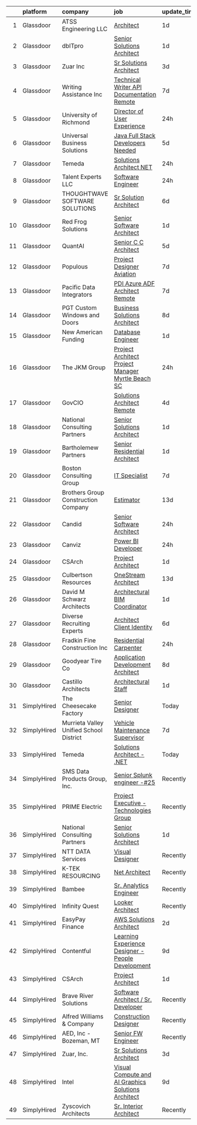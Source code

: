 

|    | platform    | company                                 | job                                                                                                                                                                                                                                                                                                                                                                                                                                                                                                                                                                                                                                                                                                                                                                                                                                                                                                                                                                                                                                                                                                                                                                                                                                                                                                                                                             | update_time   | location            |
|---:|:------------|:----------------------------------------|:----------------------------------------------------------------------------------------------------------------------------------------------------------------------------------------------------------------------------------------------------------------------------------------------------------------------------------------------------------------------------------------------------------------------------------------------------------------------------------------------------------------------------------------------------------------------------------------------------------------------------------------------------------------------------------------------------------------------------------------------------------------------------------------------------------------------------------------------------------------------------------------------------------------------------------------------------------------------------------------------------------------------------------------------------------------------------------------------------------------------------------------------------------------------------------------------------------------------------------------------------------------------------------------------------------------------------------------------------------------|:--------------|:--------------------|
|  1 | Glassdoor   | ATSS Engineering  LLC                   | [Architect](https://www.glassdoor.com/partner/jobListing.htm?pos=118&ao=1110586&s=58&guid=00000181d772d54c95bd1c2e22c2fe3d&src=GD_JOB_AD&t=SR&vt=w&ea=1&cs=1_942c1fb2&cb=1657177036664&jobListingId=1007984736159&cpc=18B9B60E52E5A655&jrtk=3-0-1g7bn5lgsh7jj801-1g7bn5lhagfp0800-c5a7ce7d3dd1570d--6NYlbfkN0CzTGK54TMLaR9fIcoqAIwtCc2KaAf0JHfl-B5wtAvHtrd9B6yRC3fzZRrvlcLyEap51I6rP62D4910U15aJ-R3p15kx-q2uArv-mwIkNLrSfmNdImWhh83GmXVR7VcSG0y-S4joKXRibnsQPHVSTFJRA9TgYE2nN6GtbdpV9fuBsccCi59G96UsdGUfy4ikfo0HOJ_AT1NOFCqZ2jzOomQ6B1kNPLgRpg3BiWlgZafODgkdQ-neIpN0KzXMzY05f0BqK9avEbHX8aFEO-DA-WF6TfAzUERWB_11JWvXJk5tTlavuI2Vvk1IBXWL1O4CaKPGOvQsZBg5COuJwfQy87s7d-PvK8QKNlND_U9we626nbmIGyrZORq9GD4i9QbST4yETLo6y401KO4fDTZ71GNWQ3DhvrH53n5TcjPf1IbA-hq6Et53858dunv-w6I1btyz2yL3yO2NDrA69zIgm11quizi6YlkFqDhiKyD1MABXLMpMgEbF9UIfht4Pb0YgStQ4sXP53RGoZMXoGenuKd)                                                                                                                                                                                                                                                                                                                                                                                                                                                                                            | 1d            | Birmingham, AL      |
|  2 | Glassdoor   | dbITpro                                 | [Senior Solutions Architect](https://www.glassdoor.com/partner/jobListing.htm?pos=116&ao=1110586&s=58&guid=00000181d772d54c95bd1c2e22c2fe3d&src=GD_JOB_AD&t=SR&vt=w&ea=1&cs=1_e585228a&cb=1657177036663&jobListingId=1007985071545&cpc=E521981D00147CE2&jrtk=3-0-1g7bn5lgsh7jj801-1g7bn5lhagfp0800-600621c03c6bef81--6NYlbfkN0BzyIYrTMR_AjNKh_kvAG8N613gtHPANQ3sdLTkrtBd-xkCCUeUNGN61mnNShHWsimHpvX4opqe1cle5RXX913cvVBjQvDkYtMXFJ93G34yd8nv3c-G04NguBi9DG_Vs72rFD4bGekvxTd_f02csFGFGPir0rzH_aJm6NJp6oSrn4x0CYNSrRz5Wp3sxTU0Fe1iIByabj1LGR76gitgVpzsHESTVCd1XdT2NhEMOQYhbDSZdRsA071XEH2awwmXzhbn0fpFva4C6KUcBcQQ33VKZqSzSE_6O2Ge1aIzS0YyIrr01wO1VuoNOPfS0Hn-GlN73XQni00nJFaB07jO_f4EsNPxx9qVmRjh60oHxHq0f-cUhMLBVP6BHxrpuqDA27y_XjZBW35zZsM3vsv9I2_wQjaeS12DZINVf-9SV_nLFkR4tri2G4opLjj8j1QFag3rEdVFraHwfHTWWLGerkqWnG-iMBS3I-t2b4LFQtjG8Gfxn3aS_KnuGarJpPGrualG0s-NLNLnFw%3D%3D)                                                                                                                                                                                                                                                                                                                                                                                                                                                                               | 1d            | Remote              |
|  3 | Glassdoor   | Zuar  Inc                               | [Sr Solutions Architect](https://www.glassdoor.com/partner/jobListing.htm?pos=112&ao=1110586&s=58&guid=00000181d772d54c95bd1c2e22c2fe3d&src=GD_JOB_AD&t=SR&vt=w&ea=1&cs=1_dec5fe9b&cb=1657177036663&jobListingId=1007979717767&cpc=663B5FE45D73772E&jrtk=3-0-1g7bn5lgsh7jj801-1g7bn5lhagfp0800-26027f98ae2fe2ec--6NYlbfkN0AZiaPZyccuKjlre0e0RaBFeO48J0QExrO5hcuLctOVaIu_7Bvz8W8Uj9uVDP_Ge9XRUcrpyv0FVogkQ_lK-4ONOwfmkzud88MWUV6exsPHUQOSqNgQMYty6nq--qGXlcDZOwzTZ_BTPY6j6bzEM8_fl7fQW5ADFvmu69yw_sr8j0Q7WBm250hItitmd9b5wQH5xsqI-uIAuB7aDB8Hd4TmkjDGn3bm37I8xL_7BBSTI3VLxhnYvUhobdqEreyswR_TkGVb20uJGU4razX87salfdRUYMN9p1a7f2NvNUncmaeqfUHMLT2T_0A8KXzGfmQJ6lTLzKMc83Bp_djn3-VGYRh7vO4MSrnL1ADkUl5niZQvi3-ZV2rqABwCMLf9RdP4_Uw_On1XZzvNnY4Wzg8xHS2wd71XHDihB3u-r6ckBODDLd_ahJYzixnfU_Q6AfYY4NwCgk-zM0SOs5ul7LhYMzhW7sp5NAOvk-cZvjgon7Q4OSCwHui5-U4-m0eIECkYu4wjOvS-DA%3D%3D)                                                                                                                                                                                                                                                                                                                                                                                                                                                                                   | 3d            | Remote              |
|  4 | Glassdoor   | Writing Assistance  Inc                 | [Technical Writer   API Documentation   Remote](https://www.glassdoor.com/partner/jobListing.htm?pos=128&ao=1110586&s=58&guid=00000181d772d54c95bd1c2e22c2fe3d&src=GD_JOB_AD&t=SR&vt=w&ea=1&cs=1_2f5d0903&cb=1657177036665&jobListingId=1007972107484&cpc=632C08DE5A4EA969&jrtk=3-0-1g7bn5lgsh7jj801-1g7bn5lhagfp0800-8c97d43449a96c1a--6NYlbfkN0CbyqwCxf7BnLAPLY6j6nCmjwAv0qpbHdzsE_kjzGwLatUrg5kenURRh9CLOawPIOyGzBRND0PUALeFWx_BHiBDgA5vWY8tU1iccnSMpqj3nAIZ7Y0GqskV8PEyb4TbZ1-NV9dzv1VnQJXS76ACadLtr0ZZwfnAWj13ax1XoJ6jA7nIIF0XGmWHlAPLbysB5IdZfOjN_0Iemzv6-5YK_7Erf0jegVWtHsZO0ggMQEyi2XSHW4pvw5Oiuw5nHDnRmqCLhZtUqOfVuh6wo4zhWN1cGMAoenT_hiNgVUo8HzrWIn2EqgNpvLLTa2OiiXIMu7-9XVjAIuPzwtAi277FMI1bxRVknVTLpPfB9gHj5YbrSR6fCdYFF1eEZzdU88WtR9XC9Ba-2APPpjDLcMWuAjJVN-EBbaW0CTAhUKnq3gsZAP-ycgApe7uPQcCxczdEOs9jIy49QW2SEqL-rWZD3KFw16K7mEkLnc8eDIfeyHIppcFWHt2pIYj6_D59J7fClSmADT9JAjKv9JBdM0kzvxWC)                                                                                                                                                                                                                                                                                                                                                                                                                                                        | 7d            | Remote              |
|  5 | Glassdoor   | University of Richmond                  | [Director of User Experience](https://www.glassdoor.com/partner/jobListing.htm?pos=122&ao=1110586&s=58&guid=00000181d772d54c95bd1c2e22c2fe3d&src=GD_JOB_AD&t=SR&vt=w&cs=1_45032dd1&cb=1657177036664&jobListingId=1007987474063&cpc=AD396490361E83B7&jrtk=3-0-1g7bn5lgsh7jj801-1g7bn5lhagfp0800-5c232ab1c9fefc8f--6NYlbfkN0B4rZm5z_hx-StMuau8L_CkQ17CUpFrlepinLuWzihKpur27WxpIEMFR1c5s2F1RXwytN8i3cemtPjiM8_YsPRk5Mu-6WpQsgOptZZsuGGsDvC9vAKXGTtAr6BQRBqLzJj4iRdrsxEC0dpxddldeLVR_UwSWtBiZ4S_Yc5-E9aMIfwsUtR9V6SbO0bdJOs6hpIuQ1VT6HLjU1IjCaAdJy7oMrqif7fjbZJ5l6BSKXkBtqV5vi1aicP2Avx7iWu_diCFPDiBy07Bwm15AV_OtOomRXMY16AELJP0Pt6-GUUw_06leXt6feH_ndhJG8EBfEhIyD8m0WLlwFhUw1OM7hMpAnh8J7T5vr8IdsgUF0jWValTdHOAFa66-X8rE-9VSifCBjJubcLjbTFMv-3S1qUxp6ySYbBcDYIcdAaoLJpaSo999RjEAF51GAviPHD4nP_HUR6GZ79QQAgmO_GsAIIwaJi13JYZh4xZnhTHUo6cvA_QGzq1gQUVE4gibnsXd5hZ3P8MymcBHeEmniTFmOHk_iVwW86P8S-Cu_qtMPp6XEhgPIg9IfB-VFkWsjxbGeA%3D)                                                                                                                                                                                                                                                                                                                                                                                                                                 | 24h           | Richmond, VA        |
|  6 | Glassdoor   | Universal Business Solutions            | [Java Full Stack Developers Needed     ](https://www.glassdoor.com/partner/jobListing.htm?pos=115&ao=1110586&s=58&guid=00000181d772d54c95bd1c2e22c2fe3d&src=GD_JOB_AD&t=SR&vt=w&ea=1&cs=1_9cffd6e5&cb=1657177036663&jobListingId=1007977614812&cpc=D01F56F24F237C35&jrtk=3-0-1g7bn5lgsh7jj801-1g7bn5lhagfp0800-5ee1f77d051e59e0--6NYlbfkN0Du73xfSZ8llA0H3juDoaANIkfCJad9A8777UdOi_8wmN5CqvHzGRXq0rTxZ5TPX6la0uZ5YC2YQMUspOrzg4QQntUnhy3azFBKb8LXKYRz-yRVD6OX97hpsVCuf-Q66BK_NS1PLvDaJdeOQBwjZC_lrvjkw0RPBy0PQskb2h4yq_YSl1AjCfF3Y8e_0wSA-OgJy63rPTXPMjGJo092424-ZyxOwbgtQ2pBHhLmid12WpbJLUrgDXR63KV0j3Rn6pNRG0QH-RJgfsVX79GmrqhB2xzSHeTWEHwotUJ3y8e2z7xv9XJ8c_NR8I7DZNG4Q-qEA23L39hXGZe22I57XQ0WvmVgp4dq_L81xZoq0McazNt8FNm4zDg2nGWOTE19V-n-vFMNb-Z2CzhU6YhuMbPYV2y-kiLOA2sO7aShV2qW2Z65NqPRgFd71JYKV2pmb_yjYcqeYhcbRrHMXZoaYiUJ5LPRhcbCd7GcLIfc9fX7mtRDqeAvDW6g2kXYf8URWHEvYZKGMJvMH3bWA0Bx7UJI)                                                                                                                                                                                                                                                                                                                                                                                                                                                               | 5d            | Atlanta, GA         |
|  7 | Glassdoor   | Temeda                                  | [Solutions Architect    NET](https://www.glassdoor.com/partner/jobListing.htm?pos=110&ao=1110586&s=58&guid=00000181d772d54c95bd1c2e22c2fe3d&src=GD_JOB_AD&t=SR&vt=w&ea=1&cs=1_4c651a49&cb=1657177036662&jobListingId=1007987820448&cpc=7E331B339EFC28D0&jrtk=3-0-1g7bn5lgsh7jj801-1g7bn5lhagfp0800-771fb40b5152c388--6NYlbfkN0Cdyrb_-SYpjIsC7ShR4LTJruqxAexHI1Km_0W0EzpI0TW7AkFEGeTkcoZKWyN5dddhK1KxqVbfNdxlg8SxmcY2z-RPfajfUkz14DOfPB5WKsTSE-iFX8V7mUTVOt9jrREmr2If8kAJlNICLxcY7fymTrvVMhnIQ7ideTI8ipqA9ALxmFln2u5ZuXfCx7V5GHH8gmFY_iOl1aMpIAFR4IrbJTglnGlOu5O95DmmgnVXspx4iqdK5CdOaAr_SrdLeDsK1wD6u1X_oYjYTQW4SjBAjt_9FjgiGA8YHqeKI9bXIdVhrx1cKadoYmZv3s8xEPA_RqO8h7gbyf11lK9xE0utbqqgpVdlcMAOnC7VgyQGIvtPjabFmsZkO6-scDiZ5AOpETLOW3Zku0JR032ruZb7bkQWuievfcU29hDexULqIYqQuA1LNrd0h3bVRcSdPeOZzuswyNQv0xXVbRVSvRERm42eo8F9an9jNCUNGgp0-OjYMLP7oxXX0s5vy1vAhQKf2I_7-1igRw%3D%3D)                                                                                                                                                                                                                                                                                                                                                                                                                                                                               | 24h           | Remote              |
|  8 | Glassdoor   | Talent Experts LLC                      | [Software Engineer](https://www.glassdoor.com/partner/jobListing.htm?pos=123&ao=1110586&s=58&guid=00000181d772d54c95bd1c2e22c2fe3d&src=GD_JOB_AD&t=SR&vt=w&ea=1&cs=1_8112a3c2&cb=1657177036664&jobListingId=1007987411981&cpc=9C938E8DE9AD6C02&jrtk=3-0-1g7bn5lgsh7jj801-1g7bn5lhagfp0800-a84d51512c4a3547--6NYlbfkN0APToHrk7ILONyRglvlT3LJMO76dZGJsKlG8WQjsY8Cq9VMAyu-33cNd5hhIpoKPLlf2XpxcoZB8DB4TlU_Y0rrT6kZRKOs81mez9uNrS_jGibypw3FWIx3luXZXfehdR2mcNA0FXp4HhWiEj_tCXRflDQs4v8DzVVZdaBvenD6j2SexnTYBsFpk7qstJ6hGfrDOvGFmE-SjJtesnEDubsffkBlNZUpDq9Ztw1jR-UhhcuY3DflTjLM8q0myiwv5rU_KPo1-I8fx-JusO9sPUAVTbcXGW_cFUrHFW2ErUd0S6j_lJG13vJpxXScsHxa4KTdsBAa-RDZg93-QsV72l4C8kWbT43wc2-0owCTQfLWGRa8aMa1OuG5-tI2Vvzg5WodArQhDh7JUITT0KvwpQ0RL_1e_o6wPWomk-fNvVoOP5xKf_eBo81XVaxSXW0kJrbMmoPU5EXk4LzjYYD4V0oLgcJiL5DnC3dfAO_EgGspKuNdIjqAPcFFua3l3R6d4H7iBvVfwGcZEw%3D%3D)                                                                                                                                                                                                                                                                                                                                                                                                                                                                                        | 24h           | San Diego, CA       |
|  9 | Glassdoor   | THOUGHTWAVE SOFTWARE SOLUTIONS          | [Sr  Solution Architect](https://www.glassdoor.com/partner/jobListing.htm?pos=111&ao=1110586&s=58&guid=00000181d772d54c95bd1c2e22c2fe3d&src=GD_JOB_AD&t=SR&vt=w&ea=1&cs=1_7e5b7a65&cb=1657177036663&jobListingId=1007973919205&cpc=DC9BC4DEE5BC1459&jrtk=3-0-1g7bn5lgsh7jj801-1g7bn5lhagfp0800-75f80485c07a5098--6NYlbfkN0CHZn5pwgssp7aOcE2ck5zyIySAeNca-flkQMqnTsLjReOhWdZFWhTlRyzZSVjCwOQhbtRYYhnEMVckeUfMZEkmUDyLNrk_weMfOfStLmfofO08WwXMw1m2nkhz6G2v3HdpRnipBudaxQuPEq_fFbsPGfKYK4FPKaWJOagjrAxaMEaJVcE8Nvdo9_iYGncDWkTKl0VlDmZovXbhiGPU_CdtlQtN55Ajpn9VlxyUjmep5XNpje2GjQsUXXhyu9HYFhGlubrdY4AHDucLdsIy7b9HsQypu_UaQolAZflJlshh6fXyQwnWQp7Szww_NuNrKIfC3cP7HKDFoZIaK3_KaRr9znevJ5mWL0F0X_sZBBdiWscON9qMpnzgmSgzlkOYFNpwHUKgWNzoI5e403KfDc_9aryAdAu7So_osEZ_fdigkoX3eWj25dM8kCjuMvGV83LmxfUAt0w1jMiAI9nIV99dv013PtvYvBkpu-qt-0k3jsQ-0GHjEVrGJDLYpcm57OLM9TcnS4TG9g%3D%3D)                                                                                                                                                                                                                                                                                                                                                                                                                                                                                   | 6d            | North Chicago, IL   |
| 10 | Glassdoor   | Red Frog Solutions                      | [Senior Software Architect](https://www.glassdoor.com/partner/jobListing.htm?pos=124&ao=1110586&s=58&guid=00000181d772d54c95bd1c2e22c2fe3d&src=GD_JOB_AD&t=SR&vt=w&ea=1&cs=1_389c4f33&cb=1657177036664&jobListingId=1007984844262&cpc=C63BD00756FD6F58&jrtk=3-0-1g7bn5lgsh7jj801-1g7bn5lhagfp0800-53a406522b03e55c--6NYlbfkN0AY7tPT0iiNjWhWFtgZaGuhRQsfxNFHum5Z81RjFHXq5iPGDx1RwkSD8gKGOfzvf-c-rAujdd8KC_a6KIfzXBcIAXEC-KJzK5r8cVIsA7QuYVlhXHNgmGO435YTEgneiukrqb5ygcmZJdOT29-B9h1vey68dJk6fEGIoJ6Zu-gQqeL7ZG0RppegUv88GUQis1haUo2HOclQN12wO9RFCTTuhOu3rc0Q_aqnZl47NoyGPgYx_jw2ZYNWGs3V62yGG5NGn2GGRFRHNzpzk9X_rZkh1Zd2Z_olVtAjFSaXJKcFL01t5FuTvfQk8k3i0RYgDQgvVtmsAs5lVYew7P7I1l8zaZRoohLH65F500bUQBVceDoWLCWa_WpiMzCXEpERwZLH-99sR8FgzAt17IHf9oADKKaY9QanfxaiDrdt8Cu1KcCAXuoB2wRDHMIbd7Vq72L1W427KSyzIQRSrdOzD52b9XolKqby0ZR5P4G1DVk6KOEAGEpd0QkFd9tFuAHmK5iOcB0X7fay0Q%3D%3D)                                                                                                                                                                                                                                                                                                                                                                                                                                                                                | 1d            | Remote              |
| 11 | Glassdoor   | QuantAI                                 | [Senior C C   Architect](https://www.glassdoor.com/partner/jobListing.htm?pos=107&ao=1110586&s=58&guid=00000181d772d54c95bd1c2e22c2fe3d&src=GD_JOB_AD&t=SR&vt=w&ea=1&cs=1_d60b185e&cb=1657177036662&jobListingId=1007977658667&cpc=BD04BF404FBE42C1&jrtk=3-0-1g7bn5lgsh7jj801-1g7bn5lhagfp0800-8a9c1639fdb1ad95--6NYlbfkN0BHIfC1zsKGIu0R3teaIu8liT7fbRNLaQeDQfcPJweUK9uUr5EuWDhTKga_8tl2V7kPmob6HipLMfwUqi7HXZ1t5zQCU3r2fSbUEhoc3APVLKJs02F6kKwgcC_PrLq3_TTbs_VOcrys6OLbgfQBPd7zc-mgnZrSp0Q7n4g_hkrB5x2W6CgthqX0suLHVeBF_DXBzlYjskHFQBu-gYGNwAVBCpa1MRi_b-Ik24jGdvcgOmC6GnLwwT2S1P_XD1uc7eNvuNYv8kQviP96R4Ocxh51mGrMdLqBSPQ-FsCb3Xj-2ObqJi7KNrXrldmbl64M2bSKs7-xQD0dw2NfDQ_2hkaSZ2idjEiCCFn416Z5L87cO6C5Hyx7KWk8jn7lPfd1CZ39oyiFvYmp85CtZCc20mWTDGC_6_gdSFzc0-Lt9JaxrgTJApDPajbhVEDLrTf3WLPV-VPoi5NV6FyZfHWGTNVaFwDjte38nDVEcPoFTf2eCFKpNBLjPhvpybX-e3TRqjLB8Jn180JsuQ%3D%3D)                                                                                                                                                                                                                                                                                                                                                                                                                                                                                   | 5d            | Remote              |
| 12 | Glassdoor   | Populous                                | [Project Designer   Aviation](https://www.glassdoor.com/partner/jobListing.htm?pos=130&ao=1110586&s=58&guid=00000181d772d54c95bd1c2e22c2fe3d&src=GD_JOB_AD&t=SR&vt=w&cs=1_2a600641&cb=1657177036665&jobListingId=1007971103984&cpc=D3E44275D43A938E&jrtk=3-0-1g7bn5lgsh7jj801-1g7bn5lhagfp0800-6801e20b29281ce0--6NYlbfkN0AwcB_-3iqEJBVLacI3eHPYTCIHvyRAv4wzK-mGZyuISEU2FpgGuNAN9umVyGZ20OAy_c6I2QvYLHx6eg7PyISlrHPw6-uV5sdsk6dr9IEXv_p0d70NqSyGksvrMvGNZ2_Cc6j7C6mVpQyhi2Qh5a29_vxKRklLvgTPZ-Ut7811zYLbLijaxbLl8mDtATbM16FPgQiwl2P9BkobUAweiDPubyTHyXyJ-yrCylwNOdNeBquvOdw_uaau6GE1AEymy5Jf-vZCoQ0al8FbEBORmQ5WTPFpZsbAr8YQz0sONmCCUf6Re1wVzLUq2PbywJiQjvuFvZDEDn_PF60jIBz4U5ZgqssWizLHOUoItQRUcrBh-w_Oj3YrYtDY77ke3PW6BxVvUTWW4b-nZ_hX95Ja5RltPbbsMJA9ZNIZPzqSSs_dkR5A9iaG37_44x_hmQO1HB65FVLDPS2GGZhCd1N43vC_snbzOIAbYZz37ZD8IB3dWaH5_6jcYkdW09MaB75ReGBs83jjbeIwZ98EUaMIrYTvokv5KDhfeyQYXplFGUELVYvRefgofcFC)                                                                                                                                                                                                                                                                                                                                                                                                                                               | 7d            | New York, NY        |
| 13 | Glassdoor   | Pacific Data Integrators                | [PDI   Azure ADF Architect  Remote ](https://www.glassdoor.com/partner/jobListing.htm?pos=113&ao=1110586&s=58&guid=00000181d772d54c95bd1c2e22c2fe3d&src=GD_JOB_AD&t=SR&vt=w&ea=1&cs=1_961a36cb&cb=1657177036663&jobListingId=1007971097530&cpc=C49818E30565E1C5&jrtk=3-0-1g7bn5lgsh7jj801-1g7bn5lhagfp0800-d70a2a0a7ec42cc8--6NYlbfkN0B0K_HVBxWEOvr89N35VuOz30tNIrQmZs9qHr9Ed6Qe9YVaRT9PJICl4ArJDpT__4wRdaDhkitRSBbpb8bcXK_6WqkinXGdIWKrV24oVN0FgkqHPHMLoYazSyDxUGyLAAFEM1tyX5rgjh0qoha8C-Xafo_Ao9ZVVCuyVS30J_W4IRw07gSTb6gcE7XsTbLU2T3SpibIHCljvJS6ScTEmTO-f3hGf-Fu2nbqqTxogfLdkXVI4iRq4lPl8RrtJOlZSamV8Dy6XhH4cB5yJJPYPglNmlj9HpDOrF79q-sSC52apa7vX24ivbvpZqrzPGBKij9l1Pagd8vWlYWW1VdJNnKu7tuO5q6ARjhGhA_-0pvbKb5ZMzSE_1StbX7OBZqPDDbLDaeFSyOjaYHADT9CopRPDIUJV7pL7RbnawvnYqibn12KaNohS-lSoTLbSbocWmOqxIurjZA6t8mQXy8EcxbzOSu-FFDUXfqdIKo7h9wNkWd5_rPG6HEuVSeylB928wfWT0HBQzuARxvayE6VH6n2)                                                                                                                                                                                                                                                                                                                                                                                                                                                                   | 7d            | Remote              |
| 14 | Glassdoor   | PGT Custom Windows and Doors            | [Business Solutions Architect](https://www.glassdoor.com/partner/jobListing.htm?pos=106&ao=1110586&s=58&guid=00000181d772d54c95bd1c2e22c2fe3d&src=GD_JOB_AD&t=SR&vt=w&ea=1&cs=1_ae7386c3&cb=1657177036662&jobListingId=1007968627302&cpc=BB87703CBE7A6D8A&jrtk=3-0-1g7bn5lgsh7jj801-1g7bn5lhagfp0800-d1f1ceedec1bf2d8--6NYlbfkN0CMEbTSwSzU1IW97ywJYYnqOWrNpBLK4VX1F-90i7rZ4Mt5YBoxnkmxflezYoO10CWmxQDOnk-RdEieZ5LPnk0VVX-z2jepO7kn_VJDloTs5jf3EfmknQZ4WcgTHffqPzWHHIWuCsPL7ipTDtR3GTGPdsAKUAK8p1nfR9vu6LC80HScdaa9N8XAJsiB1KeaBZdSxQZcRCO5AEn2DUhrIMYgAUkbhfpqniy31SVTmXTXluwN6Zn-PMKDfzo044B9xdVbiWOF1xOcH8YXK5XEWBYRuJQsfL5esBwqY2m_x_s8TljZCj_5LHJN8xHsBWUpEm_2D3Ex0GDCcfTfLN8aQF8ABxRFRtVqFEiAbBvbXiznFZzwlKNdFo9LIdbdRrcWOrQsEz_Otg2cNiKFS9uPmx_l0dZLIYocQntxaLKkzBveJ83BXQK5WBwJggZ9TLUSy9fssddQ-ySdf5WwlRVk9VyrukdU_RJAMwfATPOD6brtSfdGSGlI6PoTJdL5QKwumM-wxxeN_o0_nkkwvPoOki3v)                                                                                                                                                                                                                                                                                                                                                                                                                                                                         | 8d            | Remote              |
| 15 | Glassdoor   | New American Funding                    | [Database Engineer](https://www.glassdoor.com/partner/jobListing.htm?pos=127&ao=1110586&s=58&guid=00000181d772d54c95bd1c2e22c2fe3d&src=GD_JOB_AD&t=SR&vt=w&ea=1&cs=1_e63e7ade&cb=1657177036665&jobListingId=1007985725386&cpc=AC285F3A3ECA6BB0&jrtk=3-0-1g7bn5lgsh7jj801-1g7bn5lhagfp0800-ff0963b75e2fe558--6NYlbfkN0C2BFb7Ub2YUp4strrym9V3pWtjyRKtgHKt_kMzkewmGGJEved23y_kY-GSZp2akmNjnsrVgltbducLqbVIGxSYBrNmqLKvFhhX37uOtuAw6pxO1yVW0WI0TVIduvBd4ihQ5xRisTppLsuqIPgBYOvMZEuvdFtciPqi3UMnJUN_UHiTWgO4Ce0T9K5-sjUNUzAW7mVyBIyo6kYMywffm6HnN9b_tmyAFeYTyE-vkEckzm9c-1RNrUj6gdhMc4DQdm-Tb_f574daStaIMpOPsbtwa8ip-bJnB5RH8wzUrz3yo8v-59xaGKGOS1x7oRRbq07OD84ezq_57hNkjpSWRGvnIRQE-ai9D2cdfhBxepwKE7KaOeOL8Rof21w_bIcUqfzZp-NSuAF4N4AKD1W6z4ZYULGaQA_d6996u2t7dpQ7w1qNgJmO-IpnUNc2YFYECpxUAF1V1V827Vs_TlQI1E8e4IHYUpkC2TrPLeKxsvtRpIbL5g_amZjYOnEn4CijEG0%3D)                                                                                                                                                                                                                                                                                                                                                                                                                                                                                                      | 1d            | Remote              |
| 16 | Glassdoor   | The JKM Group                           | [Project Architect   Project Manager Myrtle Beach  SC](https://www.glassdoor.com/partner/jobListing.htm?pos=105&ao=1110586&s=58&guid=00000181d772d54c95bd1c2e22c2fe3d&src=GD_JOB_AD&t=SR&vt=w&ea=1&cs=1_52b871de&cb=1657177036661&jobListingId=1007988225338&cpc=23A796B44307ADD7&jrtk=3-0-1g7bn5lgsh7jj801-1g7bn5lhagfp0800-d9ce7e1b64a79f83--6NYlbfkN0CJeC8Vve01JSjedv3mcYUlxtrx_TMIgb1Oat71j-u4h46baCPybpSWKFTYrQGFLiOCEl__RymHd-0shptbCxu_7DADj8ik_uAy4YwRGFPF-IbE2yYF9xQxyVOBGgiJcTG_SMsdMYUlsAys5bShcFX1LszxlmZJSY2bMiokaFtAWSSPQKHqn5wVHtplj1y8eGk3pgacYhy2JFQ2QlgZ1I6E3jy-60jGymZ7eCKzWm3uE922QwnuQDbZ_KqasL9lbQyjWNbPVkTZ2BBpR0cOc29EsYSZB0jcuBFoBOcQwn8YOf7RM0aiw8Q3dS8WDdadH0_AoOUb9VM_wOjNBwwLip9epbOqYPbPRCk55Fvn6fAEMk_lXLnqXorFvCJb4TASmtvF_iZfld_01ipUonbWQgWKXStPDW1aFS-OH5pvP6FPWb1fdE4I2uMLwdD1MKJ5izvbAJfyLEo5c3KuEd0UsUeIxI9aP9tatEDMdcWgGX3VP3yKjeeDizp0gJ0BJsXLlqmDXuwHjeT3uyM3W-vnyQnq)                                                                                                                                                                                                                                                                                                                                                                                                                                                 | 24h           | Myrtle Beach, SC    |
| 17 | Glassdoor   | GovCIO                                  | [Solutions Architect  Remote ](https://www.glassdoor.com/partner/jobListing.htm?pos=121&ao=1110586&s=58&guid=00000181d772d54c95bd1c2e22c2fe3d&src=GD_JOB_AD&t=SR&vt=w&cs=1_9367806a&cb=1657177036664&jobListingId=1007978596400&cpc=A0032DE20586B9BD&jrtk=3-0-1g7bn5lgsh7jj801-1g7bn5lhagfp0800-266625566436227c--6NYlbfkN0A1nvzNsvV4qyCy1GhW1Freg0uBINZ7OaZ-2zU4Ex1TXTqzZBkkuwHUK3v8PptU9X9iQTNuyIg0bpV2hdJ_HK9odugz-Uf9Xb1efQWQldHvSQIv8-D5zEg7WnmXQ7sTio0xLDxsW1fZsjSG1sVP8A36w_aAPvjDC97qHWYAfTEDvPbqu1C3ELEftxdLFR8rgj06091nJrDjUm00zjp8yAex2qUiNHAfr4q9q202vXUWAKDkAzVpQJUdPr49MED8L4oX0ATOAPu5fAE3F9-weVRUMDP4aaNc9Tw6Po2t701pC-_pvaZs7ATp1Ose7BdBCki0gfvcm76qY6Bibs63k2KXAqXDg18WC3s_BoTVngOe9nYeOkCGO4mEW93y6LRoHPfojdqOvZt5IDKjlGA0wZjsSfgmmHB1mkSnf8hzjA_QLdDp4E4WxgYcBSFy6whURJ8FR1cjSqQwlXFFDKIk8LmQJnBQ-h-XaWZgP1QYmiLyeCMUNQ8WYb4gGAPYOtwgfiFGRUh5g0YaCg%3D%3D)                                                                                                                                                                                                                                                                                                                                                                                                                                                                                  | 4d            | Fairfax, VA         |
| 18 | Glassdoor   | National Consulting Partners            | [Senior Solutions Architect](https://www.glassdoor.com/partner/jobListing.htm?pos=126&ao=1110586&s=58&guid=00000181d772d54c95bd1c2e22c2fe3d&src=GD_JOB_AD&t=SR&vt=w&ea=1&cs=1_9e32aa90&cb=1657177036665&jobListingId=1007985060359&cpc=4B86475FAF393599&jrtk=3-0-1g7bn5lgsh7jj801-1g7bn5lhagfp0800-9ece6c496c6abb92--6NYlbfkN0CnjyAV3OazDD9rOUaJl5ZytYDf4OLmsF5PZRxGZZXGKuLg6dvaCGPrtX3hqzAQJ1PVDEeViG--FDEgFHlYp-Ioo38NfgZoZm7QVzh1fXt3Wvsel5oDFJC9156VU4ssQO6giV_c54BrZTu2MTggcB-7MYtn_HlstprwNbzNaU1Je7SAkY5e7mTSMV2PgUn-0HJ2DLBy9wmVYV4aUN-uiJ9qdO_WzFarLaLil6BbKGb3TNHdIKPA2qtbPilOVcdlgm2Jj18QV5SRaNiWYIZ0YQtHSSoAQzQSdB1yVD5Ja-jm0_YAzGjpmYVavU44gVZ-esfr_Ks8hP6dlt7L_8kFgZht7RIwIeragVfvUWrcerLpymbSBEYaAgVBWuOayqzZ3yJiWVfDdsRAx26xohYIeKd5TaEFB5q8xsaNfbUVXwBoHNDG_Av1dtPAvPiyMxcjIRn-Q4742MfTvkkFcQegY6uhQgpjU2mA-UAtYEpftEUwwbZAR1H2nbnzYYwPWh4dCSB7VPp6kNkNhw%3D%3D)                                                                                                                                                                                                                                                                                                                                                                                                                                                                               | 1d            | Remote              |
| 19 | Glassdoor   | Bartholemew   Partners                  | [Senior Residential Architect](https://www.glassdoor.com/partner/jobListing.htm?pos=102&ao=1110586&s=58&guid=00000181d772d54c95bd1c2e22c2fe3d&src=GD_JOB_AD&t=SR&vt=w&ea=1&cs=1_0b28380c&cb=1657177036661&jobListingId=1007985691802&cpc=12135C3B6E94E39B&jrtk=3-0-1g7bn5lgsh7jj801-1g7bn5lhagfp0800-44dcc389cd6592d2--6NYlbfkN0A4hgeKHdLyHgzaskNEvl2xXMVaueUT71iJOYpLYISQUHyZh2WxViHTQeBD1oY_aJWsIau2s_9JY6eZa2QV7_PK8VMFowLvn0anpCWHuw_y8ZcL6cbg5_aReuTtIZvpXrtflAlvNuQUyp2z7ceKBwYWlAsATcJR8L609Tj5ehrDoYEQ3ZYaYEgI_f1p3tEPo2h1rdzyuemqoFeFifFvb_thsO82db95IErqvY6IqF_4gpwDUMUbv4EY3wYidR1JGG6r4IbPuVRNKpkIJG3TySX2oT92rKWgKFbwg3saugdTY7cdSe3yDGdfKRC_V2BXckxFg7V9_qmbGVAyC5c5RXuxhCG4sGkODBmEQRQYmyV140KYM3pGAY8Sg73TApOUmPfd7egLnVM_az2HVCHwk1w1kaNh-hiOouSDH5tOIfzeC-x6dIpX7qiQf8ZAhm9mD72hroEWdpEELZozM9U7Ok0R3rWFMS1DzLrwTjYE_PbsnuaMX5batL87XZTVgMA-ExpBY3mrqfqbpqdF9LQBsl5E)                                                                                                                                                                                                                                                                                                                                                                                                                                                                         | 1d            | Palm Beach, FL      |
| 20 | Glassdoor   | Boston Consulting Group                 | [IT Specialist](https://www.glassdoor.com/partner/jobListing.htm?pos=125&ao=1110586&s=58&guid=00000181d772d54c95bd1c2e22c2fe3d&src=GD_JOB_AD&t=SR&vt=w&cs=1_a59f2c0d&cb=1657177036664&jobListingId=1007970412377&cpc=22ABB673398E21F3&jrtk=3-0-1g7bn5lgsh7jj801-1g7bn5lhagfp0800-5039b3cd2f533cce--6NYlbfkN0DoP8nG612n6SaIo-6cBFZ4ajKscvbmOmjTSQxsFZrL9H6JfLgZfKbKgrk7_JLLLtGjovJhfxaH0RHRMWMWn4-oJDaCNOt7fUPJ1FBB9ld9iuAMeR5H7fpJmfkuBzxrax1h466KCIcVNNpHR4Er1LVmDRdEGs09bOl2uL-94qFNpAgqBV9zjDO5iUFNB_zrbLEmkXcWO9ZmPuRV1YRgVzHAAynJztGqol_of-W3XNjLhleIFSLz30a24-OT8AW9ix7QrbSjvbT6DEdqExy9Sx4M7vRH9QKZeHYWX2YUxZY9GzhL-SIYESqefbZV6wBvUERVJ06IzBzMRs-HhgfIE7MzNv0qs8VYqNcDhZ55mlnk0mmEC2ipliEY7FGJWWjO1H9w9tDWvbAUs6iL1SyUNERJsrQRlFbbQ_2Cd8RSiokasQjDmJAA9JE48kVqF-Ajv9ZB9D2nwYW9yRgr9BKG6V2p5CbJV_Wg75M-blCVym0SgoG9I8yUQ_LCaBagVkPuXcSLRMSKQ_3n1ibBiHEESTrbBSPYS8dgN6l3furTSPZ-q--WRW_aGgWyoOammkzuNbYC-jV-iBvZ_p77tcaZUqjQ63OaKOqQXqizbr8jBGAs-xpK48Kp2yxPFBh9GtGzD-D4FoXK0fWtkXCW6F9f8VviPAUfwsEU0po5wP5b1gkph9d3Y_5X4qwoiS4i3dMew6NFe76eembu8sXNqYNgfWFA1gL8g5X-FD-XD1mjUEbmKPqj5F-PJAy6wHl1t9qLmKN-vdVfx_-UK1UfErEGNSxUqtrubTzMv0jCjy-F0MMMO54reKE7KtV74VT_Xi5X_COiDAj6BgKrm2QRlEb3pWP8tczjtciwY2S-rb3oh2ifUS9prignSKhaRUjKlbZWXTygCyWirZwuLstQYC00xqLlroRsLM0noMDNwNuHGmDlF4WZgxBLWASxAoibJ0xnnmYafP8plk4Jkpd54MB-bSobwLEDcFbu3EQe5NpitEUlIA%3D%3D) | 7d            | Manhattan Beach, CA |
| 21 | Glassdoor   | Brothers Group Construction Company     | [Estimator](https://www.glassdoor.com/partner/jobListing.htm?pos=104&ao=1110586&s=58&guid=00000181d772d54c95bd1c2e22c2fe3d&src=GD_JOB_AD&t=SR&vt=w&ea=1&cs=1_abc9e0ef&cb=1657177036661&jobListingId=1007959571570&cpc=6AE7BBCD05254BE3&jrtk=3-0-1g7bn5lgsh7jj801-1g7bn5lhagfp0800-c1ed9c7234a3043b--6NYlbfkN0ACu_hgM4mYOpGjE6TXudS1eLEYdlotK5aSiNrSIRlNjtLvHh3hjvm-Uu01R1wZMGRNF1CleVc-CJW96FEJlswOeRRw5ZBpWl4RWDh7lmmn9MIGdyoGjg5Y1vunDc3FmE76ildmaT4p3_8P6AwykkWALWNLn6c_ZOr8m8avZjOlXpnHiKlD42Ejtr3WT30ALgQYBaEIBtJA8wZX4UTjMLGdCuPkbwl2MJS1GXnXwos3EL6bBfwf0KuBlPZEziAEIayU3vzEMBYSCcl8XjCPLvytXY6Ie5hTUJf1H3q0v-Fp8I45DyqJmmDe6IgOBhHAzhpDKddecAYj3sFTdZi5S1WYmyoEPCZnUMqUHLiHcGEK-4dN2RA4KSoxFyqEInqUZ-KbuOtMMOiq9hXbtSD6clS_ZQ76v3m1wVkjHMQ8_jS3fAyUPHD3H_yvfrdAj07YaGt5gan15e7EaM_yOJ20kcOR_umco2L5E7fDIThDn7v94Ok9fHLXVg5hF5W72s-1EH8%3D)                                                                                                                                                                                                                                                                                                                                                                                                                                                                                                              | 13d           | Jacksonville, FL    |
| 22 | Glassdoor   | Candid                                  | [Senior Software Architect](https://www.glassdoor.com/partner/jobListing.htm?pos=119&ao=1110586&s=58&guid=00000181d772d54c95bd1c2e22c2fe3d&src=GD_JOB_AD&t=SR&vt=w&ea=1&cs=1_d9f60b1a&cb=1657177036664&jobListingId=1007988233903&cpc=292036AD7E8A5303&jrtk=3-0-1g7bn5lgsh7jj801-1g7bn5lhagfp0800-4d42b8b95ea203f5--6NYlbfkN0CKPh-9f2AYbG3Rd5zGJxcGbNBJT9jJ6Zul-69NwYwEgUBN3V-PK3sObbY6e4jGSahdOeUo4QvhrbwPnGpHQOWkK_OEQDDfGpHtCKR_WGySfzPjBr1nXFjlZpMiXP3lNhJnBsytMNBafuDgql1wffqFRdtsl1KTQzRux58oaJjLnkbrbtZoORfppUbeLPPsWpBi1H9VwnO65o0li7zyJGPj6NlONwdMCu7uyn79_K4xxV96DBwCMKgamIaQFZ1p8KAkv535pFIy7ueXeY5e6TSEqc7w6Y17rzj9nhTwnV-0S0hTK-m6W7eR565p-GDglMK12KRWKJVsGVOTmih2xSZ3n20LWGsIWUYfZ-R-N5a1i1HR3Q9RQ7PQ-VngnOcQ4pg1jKfEecu13WzbzPfVyfRda3cszFg_6R_o7nAhHxbTiFuIeZBrHsZCSyBH-9gF_h81MQbf6WAO-pJGGxgwCpgT67ZNzkrXzCJ6tF_M9tVikcHhKUyFY8o2NNxHiL2NM78%3D)                                                                                                                                                                                                                                                                                                                                                                                                                                                                                              | 24h           | Remote              |
| 23 | Glassdoor   | Canviz                                  | [Power BI Developer](https://www.glassdoor.com/partner/jobListing.htm?pos=129&ao=1110586&s=58&guid=00000181d772d54c95bd1c2e22c2fe3d&src=GD_JOB_AD&t=SR&vt=w&ea=1&cs=1_5e6cd0e5&cb=1657177036665&jobListingId=1007987501528&cpc=5FEB1BEB8E14EF52&jrtk=3-0-1g7bn5lgsh7jj801-1g7bn5lhagfp0800-b2018d1fbc58d3e2--6NYlbfkN0CB1tmP7rfbaHtYFmPjg1Xv8BJr6DUbyz0HQmM4H563Aj3_habBzVSGzguRcVAVioacEpQMQX55MlN_7q36sAuwxvjGlUIO0IZGsYPpbbFm0Qlt-tWGHqfwsLrQYSGeDOdcZi7kTAbG72801J5UvTHvkSj4dHWvv03Yvu5f47bz325ju_RORAz72819AIdspZhtBikHLaoG9Gj4I2UUzWnS3HFwJY8Aiye2iBBs0gsRJqn1jkV-TvSeYJW3OBWlwLGiB_Lcf8KybZ9G1AkmJ33gEnXzDb2Rvmnb-7UVgvyKHfn4HDl0IJtw-carLRD0mIIr_fAsIKpiYwZ98oPNmij-AvxOnCUu2Hwxw93DL23J-r8CLRdX_AfO_N1j2jyMklCaxY5c8yGTmTRjd1ng5IiWArm_UC33nTJOxdXLIXISInEdleQlwcrXneOkWv1JwamkwITbZzQdqFua7k760rF2uFq70-XJewrksLRHgl6eCmJ3H4zJDVihgGulH1Q0WtE%3D)                                                                                                                                                                                                                                                                                                                                                                                                                                                                                                     | 24h           | Remote              |
| 24 | Glassdoor   | CSArch                                  | [Project Architect](https://www.glassdoor.com/partner/jobListing.htm?pos=101&ao=1110586&s=58&guid=00000181d772d54c95bd1c2e22c2fe3d&src=GD_JOB_AD&t=SR&vt=w&ea=1&cs=1_f8b5ce48&cb=1657177036660&jobListingId=1007984603706&cpc=21B28069593FD4E2&jrtk=3-0-1g7bn5lgsh7jj801-1g7bn5lhagfp0800-14697638a59adfa7--6NYlbfkN0AlCj4QmUBWLHpvB6xy33lgRKtBVWNC404jXAFbg1qKhaIOF94pzixrGj6AdOFWsQRAD6bA5RoL_2tITgF8p-jR6OshypMj51sP8y0NAKRetTMDLIp4_Limeg6ofBt2JM4SjJXe7nuvdGcAegrbXoYMLX5gTKU14b5TWTvWHNyhgytaHZiMB5ctAXqNQVXcsyryPwzbCmg4zLfvVNPzrnehuoKrOsKPPJL4sAPWvcsD7eDu5zDN7RuZ0kGkYwWeTgN5Vm9u7_DMBnq3fTJgpzrUZtIJZHQoYUVVvR3PaQtS_At-tj7agfPWSGD1J9JV1CGpaXvfl3ZSi4v_5AsOtMmIKTtOBHYaqVatWuob9Fpy7pIOiZrjeRqdChS4wxSLZfgkC07KvJOZO3dKPiDSgykiZYUuIS8PiCxg1CgtNQVVtoqiZ6XJ8WcGp309BfXlec8PWvFenZq5EAxcQnQCwk5t1sdqjTEYYoDkciImwRy_CyhYrhKrs5GTGfXo20Z0UiTnCPInTF-cwQ%3D%3D)                                                                                                                                                                                                                                                                                                                                                                                                                                                                                        | 1d            | Albany, NY          |
| 25 | Glassdoor   | Culbertson Resources                    | [OneStream Architect](https://www.glassdoor.com/partner/jobListing.htm?pos=120&ao=1110586&s=58&guid=00000181d772d54c95bd1c2e22c2fe3d&src=GD_JOB_AD&t=SR&vt=w&ea=1&cs=1_e040f711&cb=1657177036664&jobListingId=1007959941949&cpc=34670CD602BE5E55&jrtk=3-0-1g7bn5lgsh7jj801-1g7bn5lhagfp0800-5b339f8972b7e51a--6NYlbfkN0CCCl04KQSNZdmnF8tOZa2uBJ1CAgDjH17reR-tx0627olEHxF6CFVBz1MNT8L9cMQlfrA531gqaS4sb9_cgcXPE89FN43pJvN-8b56PTKlZcYYNlYEVz3PvYav0K02cXFBqRVGQCApE4DD9Bgg4Z9BwqcZQvFU09OFvkcEiKLXcZnWcU5OXBjvjC5u4hrbiRmdVLMV0wl3c3NJ11Ifs4evlKJic9W51IBdthUHjv9BEE7sAGPXJFYM60GeJaO56pVAIOlpjf8ocRxug7UCprNzH3RVlUJmWZPIxeAlSuieW1oq0i26jdg1lOz5R9n7x9chmEQD7pWeEIDUtGMQmiQ73G5OAvkMsTinwbpHDNTfd8A6vFm84ZSY8sduW-8--qRUcmB3qVEjAZOQ-yoyI88qH0mbUYYXSxoGQ3jJfoM0nc1hgEvYdiNkC-aRoppt_L9O4PmWFTLhNt4HobCHTs80IAaEsv4oF_1dAB6ViUaTx0k8Kfm4fiyTYO4j7X7fdons556jw-933Q%3D%3D)                                                                                                                                                                                                                                                                                                                                                                                                                                                                                      | 13d           | Remote              |
| 26 | Glassdoor   | David M Schwarz Architects              | [Architectural BIM Coordinator](https://www.glassdoor.com/partner/jobListing.htm?pos=108&ao=1110586&s=58&guid=00000181d772d54c95bd1c2e22c2fe3d&src=GD_JOB_AD&t=SR&vt=w&ea=1&cs=1_63873ed0&cb=1657177036662&jobListingId=1007984794603&cpc=084DC1FB85E2EACF&jrtk=3-0-1g7bn5lgsh7jj801-1g7bn5lhagfp0800-ced7fa324d6a82f6--6NYlbfkN0CO3DEfAY9A68AIVwcxeRGvQUfeLcLgbZIyCfLEHxv2SVGa0bzAjIfwh_Fq9zl-Xby92wmBZCy674yMf5VeOJgZQNOFUu2azWDIX10wKCbN5q8ZOpWVtyAu-jsK1IYA2atJOJfhoCj7uCy2x-QK5ozc1XrmwKyRQyw0sRmuZYVYysQuTGwlekx3LQLXJYOc0TAQn3zJoVgin6oeCDNn3PSrP3GzGnaDxlHk9GKuMTumwoSbB0j2sPgC9rcPx7ImrlmNapV9cAsNp03fpULJynh1Jn4BwrIIxNklloPoTjGNmilcragKFZNeDm2-ZvPN3A8NEviEINUaTPMC2Sr_7Xt87LCsTuXWOk29c7jRiPLuR_Q4XamKqE0KjpGzXwQrEP1obbFi5VRsJ_r7YY5mYzpY_ZT5oVz7l5rYREtsPwl3uLb26ZVuPQyD747nRHosWXX1zebbZCnmuFbPfwhRjnn_rN3FpJdyrAp9pvIQdxL4jjlaoAmm17P6HH6IU3J--TF9jBnudP6F0g%3D%3D)                                                                                                                                                                                                                                                                                                                                                                                                                                                                            | 1d            | Washington, DC      |
| 27 | Glassdoor   | Diverse Recruiting Experts              | [Architect   Client Identity](https://www.glassdoor.com/partner/jobListing.htm?pos=103&ao=1110586&s=58&guid=00000181d772d54c95bd1c2e22c2fe3d&src=GD_JOB_AD&t=SR&vt=w&ea=1&cs=1_c902fe9d&cb=1657177036661&jobListingId=1007973756042&cpc=AE9297225A38C224&jrtk=3-0-1g7bn5lgsh7jj801-1g7bn5lhagfp0800-c8d67fd42df56330--6NYlbfkN0D1c9E_lxtBajamFj-lua9cc5U_SIG636rCDb_bf3WCXoxWsorxHqzMwcQ7fmk9Hi4oYWjd7N-hJ-LKSBceXeSM11VzlpzxYwuP5UaWAmtKZdrVMeLkNDiMRE-OIBRoNB1K-Py3rLVfLkS-67PcL3hG3AMkIomAN4vAeJT8VIbJ6WPHIB0tsXl5DdSfvflindd9KXImd5EygV-AJI295K-SeW7OKO9IXuBIeyR5Nt4ZhKpxI7SNGVNoAhuHub6ZtGNik7lhj4ZOL6q0qlcY4USz_ANnni6GxE0k8lDH9hR-zc2SBhm9ytfV7pSQLdzsFaR0b8Sf2kS_W2LKC4t4h45nI7YufJT93SYjIZQAd7VtSga65hAWQFZkYZFAO4iQqAx4IOMPUn3ON1I4WI0RmMXKfEa_10b7TTkdFlK5P1ApHn6PH4EaJPmItjrqOWGjrvqdJtOZLSbEZQ-BuzEkTP624n2CpT6bXUz4sFNW9kOd4Lpg9zLHhm6njZ8mTs_yv9uzsCCaQU-wiPw_3ice6XOz)                                                                                                                                                                                                                                                                                                                                                                                                                                                                          | 6d            | Remote              |
| 28 | Glassdoor   | Fradkin Fine Construction  Inc          | [Residential Carpenter](https://www.glassdoor.com/partner/jobListing.htm?pos=114&ao=1110586&s=58&guid=00000181d772d54c95bd1c2e22c2fe3d&src=GD_JOB_AD&t=SR&vt=w&ea=1&cs=1_6da34b88&cb=1657177036663&jobListingId=1007988230530&cpc=1586DB30CD7C55E1&jrtk=3-0-1g7bn5lgsh7jj801-1g7bn5lhagfp0800-0f584be2553b9949--6NYlbfkN0COrAALcScY0qSUbZ-GxjbfVlqQeb8O82D2HEMCINjva-bwwLDvMsbvgvtSli9tvw5RE5-XSlZOZPFIdqlsSkxtyrVo_vpWHeIv_wBxiT31aK7DSb-bgGdj5DkDriqnMzw5xOGrq1dLCflexnGz8gdSeMgNY47lWPJFci256vGo3s93Y2FC9jUt7xPF7Q6OYgz4CczEEEQNA4_sjk5Q10HQ-n3gtj2xbFWWxtIWrQRFRsr_54EnqNM5e5D8QpE3_VGV65hMXZ219JQ8qO0DBMLN-pGyYbSHYxDdax0nDxY5_TcVi1rrIg3JKu0OYLsXaPj79l5oiQKB53odOcp6XsZEe2NdwIUulYBCzncUouWLWajSkW3oGDUnhnd7mJJL7Cq9NAB5QgITvkj4-01sV1i1Rv5Aby3yrIUy6Bk8Z96pdVV-jiaMvAl8Y2hdZgz4Sq4QUQcd_rtGfDtdBeful9T_mU5JvxrFH_L9d4Y4oPTatAzgET4WwdCDlLE_FCCo2CC10DCzTuJDnw%3D%3D)                                                                                                                                                                                                                                                                                                                                                                                                                                                                                    | 24h           | Bremerton, WA       |
| 29 | Glassdoor   | Goodyear Tire   Co                      | [Application Development Architect](https://www.glassdoor.com/partner/jobListing.htm?pos=117&ao=1110586&s=58&guid=00000181d772d54c95bd1c2e22c2fe3d&src=GD_JOB_AD&t=SR&vt=w&ea=1&cs=1_cd298faa&cb=1657177036663&jobListingId=1007968264898&cpc=63C68CF611DF075E&jrtk=3-0-1g7bn5lgsh7jj801-1g7bn5lhagfp0800-094babcfb3a9818b--6NYlbfkN0CXIfSNfItPuZKGr9ali3trWJIH3gXKbEr8lXkR1FwPJ75Q_d6Zj_toPGQc3qlMAmBPmA5hxCXd1B4y5Qcwk3SADhiFwbqymJ-mvKK06XeIclr1tiiCqPh2U_bDq4GRffHwZ3reOaJ9QbcTa_Z610wMrnudmr9Dms0-o2ECPx6I8_DJdCXutROgrbQYdUEMx3W-7PMJHf2d9zvJKENa_1LlIx6PycFf7omF0QrsLrSRZfM8eVf4iBrGC3qnrQU6FQnNeemM2H4C7EeLW7ASY-a9WASu88Hfd94KAiNKUYW9LM3CVT1EarK9Dlccc6RnFPTtv-qUhWkcHDxWzMQ-PkWjUOYrPJM0IXiyE9Ql0CKwK-ovCPvjAf6g0oVZ-K0KwdVY06AaymPmhKwN8bzc18YufjFdeC0phgH65ZnNRY54U1Ao15LEaAGqps5ue9a_5Qmy5k5QsbVKDxFdBWkPd2LMQ8GzXRNHBnxAUJ_TmlNfyAU1Sm6IZNn6LeDFr7lKlLvU2Pz4KzlKGnGZFrwCFQCjEPwsHHqjA7U%3D)                                                                                                                                                                                                                                                                                                                                                                                                                                                      | 8d            | Akron, OH           |
| 30 | Glassdoor   | Castillo Architects                     | [Architectural Staff](https://www.glassdoor.com/partner/jobListing.htm?pos=109&ao=1110586&s=58&guid=00000181d772d54c95bd1c2e22c2fe3d&src=GD_JOB_AD&t=SR&vt=w&ea=1&cs=1_e4b82ba6&cb=1657177036662&jobListingId=1007985259541&cpc=31763034DC79FFE4&jrtk=3-0-1g7bn5lgsh7jj801-1g7bn5lhagfp0800-3d1a8e69bc722d64--6NYlbfkN0BxkLIcfe0oqaYINownie861a0BJtkzmJW-WyGv8J0JYIhtfgDOowTGjrzcx9fBKsZmwTZqiVsuHAQ7sX7x0vUN9GFH842tdHyxzDDuHuIvzoArq7GGZHQ0QMR8W05oHEEEp6BYBvX2tR52xUdS3ZID_b0VQWIHZcOFgCHnmw51JgzfqksAP6Ee_89XgwOiZVvVpOIspQ-I5seERceR575MmYFQdkI3TrTmx2Qd3lv0DH0-aNHtMsBd3su_SY7xd7aRC05ZQy6qI7DGThhcXKc4wX5jEib_fpELYqpYNJafz8uHDY7sC9GhZfZgg-rNd47Lzt78hRQQsSh9b_-DGqulE8jcyhTkRnwb1u4skVupjYL1Aiokr90I7DnpXiZYSxzvJmoGod9zR2djvvo8KnKt00kD0Q9gOal40tweYC3-kpfnLGDcZGhWnsEkIobV67PZaoS3VwyT8F9ws-c43uVVsOD3n0MkWnwYAiQtZAYBUu6RkSPA2x9Ny2SdsN9G671XLt15MRIVVw%3D%3D)                                                                                                                                                                                                                                                                                                                                                                                                                                                                                      | 1d            | Denver, CO          |
| 31 | SimplyHired | The Cheesecake Factory                  | [Senior Designer](https://www.simplyhired.com/job/Tid2sLPBPnVvII0Pew0Sv8r2kNSXcPJyRXfNKDpJM7EWpl5L117D5g?q=visual+architect)                                                                                                                                                                                                                                                                                                                                                                                                                                                                                                                                                                                                                                                                                                                                                                                                                                                                                                                                                                                                                                                                                                                                                                                                                                    | Today         | Irvine, CA          |
| 32 | SimplyHired | Murrieta Valley Unified School District | [Vehicle Maintenance Supervisor](https://www.simplyhired.com/job/KUyQHM-GuCKCWuJYNuNV_lb4SE25aZOlIBzC8doAOsMafrboV9_6SA?q=visual+architect)                                                                                                                                                                                                                                                                                                                                                                                                                                                                                                                                                                                                                                                                                                                                                                                                                                                                                                                                                                                                                                                                                                                                                                                                                     | 7d            | Murrieta, CA        |
| 33 | SimplyHired | Temeda                                  | [Solutions Architect - .NET](https://www.simplyhired.com/job/FrbcQctaodwLB00a82PKHZgKhxwZTER4MDqWSh8MYM5zBh-QbdGhig?q=visual+architect)                                                                                                                                                                                                                                                                                                                                                                                                                                                                                                                                                                                                                                                                                                                                                                                                                                                                                                                                                                                                                                                                                                                                                                                                                         | Today         | Remote              |
| 34 | SimplyHired | SMS Data Products Group, Inc.           | [Senior Splunk engineer -#25](https://www.simplyhired.com/job/sx7NMuqms34xZNXpNhR7o_T_Zogn5d3TSFg5mvixF5C9hYK6Q9VJZA?q=visual+architect)                                                                                                                                                                                                                                                                                                                                                                                                                                                                                                                                                                                                                                                                                                                                                                                                                                                                                                                                                                                                                                                                                                                                                                                                                        | Recently      | Montgomery, AL      |
| 35 | SimplyHired | PRIME Electric                          | [Project Executive - Technologies Group](https://www.simplyhired.com/job/2itCAH_GV_8YDQ1Xp5WIOMD6N9tQozF6T8L87g8drBuvkQO4mZE2MQ?q=visual+architect)                                                                                                                                                                                                                                                                                                                                                                                                                                                                                                                                                                                                                                                                                                                                                                                                                                                                                                                                                                                                                                                                                                                                                                                                             | Recently      | Bellevue, WA        |
| 36 | SimplyHired | National Consulting Partners            | [Senior Solutions Architect](https://www.simplyhired.com/job/WMCp_SLLDtZFCRpGRQo9HRFPoLZbnKKNBTxPw51G6MGCU3sH1xT2xg?q=visual+architect)                                                                                                                                                                                                                                                                                                                                                                                                                                                                                                                                                                                                                                                                                                                                                                                                                                                                                                                                                                                                                                                                                                                                                                                                                         | 1d            | Remote              |
| 37 | SimplyHired | NTT DATA Services                       | [Visual Designer](https://www.simplyhired.com/job/IxtYumr_vbsClm41tggEVxS0joR2Aj4Sn8lZzSaEKKayaYvcD8Rsvw?q=visual+architect)                                                                                                                                                                                                                                                                                                                                                                                                                                                                                                                                                                                                                                                                                                                                                                                                                                                                                                                                                                                                                                                                                                                                                                                                                                    | Recently      | Remote              |
| 38 | SimplyHired | K-TEK RESOURCING                        | [Net Architect](https://www.simplyhired.com/job/1uPQilAX3V-479ff1scEi3qUbgvzFtHzO4sMIn54SywYJQnMJ_kr7w?q=visual+architect)                                                                                                                                                                                                                                                                                                                                                                                                                                                                                                                                                                                                                                                                                                                                                                                                                                                                                                                                                                                                                                                                                                                                                                                                                                      | Recently      | Remote              |
| 39 | SimplyHired | Bambee                                  | [Sr. Analytics Engineer](https://www.simplyhired.com/job/ZZXhaUcM0LBlNJs4mwREP-vrcd3Aj71umRs6e1mRMMTe34b2atO5RA?q=visual+architect)                                                                                                                                                                                                                                                                                                                                                                                                                                                                                                                                                                                                                                                                                                                                                                                                                                                                                                                                                                                                                                                                                                                                                                                                                             | Recently      | Los Angeles, CA     |
| 40 | SimplyHired | Infinity Quest                          | [Looker Architect](https://www.simplyhired.com/job/dlaTPyX4gHhMbIMZKYv9Rd531waIHXLIkExHBxgEZqn053tXZZtm-A?q=visual+architect)                                                                                                                                                                                                                                                                                                                                                                                                                                                                                                                                                                                                                                                                                                                                                                                                                                                                                                                                                                                                                                                                                                                                                                                                                                   | Recently      | Remote              |
| 41 | SimplyHired | EasyPay Finance                         | [AWS Solutions Architect](https://www.simplyhired.com/job/z_eoN9UXjHECxBGbhUL3T6wBCau1jsbyiJDxag4RzTpFDDUZ8S8AlA?q=visual+architect)                                                                                                                                                                                                                                                                                                                                                                                                                                                                                                                                                                                                                                                                                                                                                                                                                                                                                                                                                                                                                                                                                                                                                                                                                            | 2d            | Remote              |
| 42 | SimplyHired | Contentful                              | [Learning Experience Designer - People Development](https://www.simplyhired.com/job/bsq-XNYGbOUlro8ofb_4tEciU5qx5PCGB_huWxBHX12AU9t8rJu7qQ?q=visual+architect)                                                                                                                                                                                                                                                                                                                                                                                                                                                                                                                                                                                                                                                                                                                                                                                                                                                                                                                                                                                                                                                                                                                                                                                                  | 9d            | Denver, CO          |
| 43 | SimplyHired | CSArch                                  | [Project Architect](https://www.simplyhired.com/job/Ou-TLOV-15DuCsqz-Qqf_MZAUppF-3v_rNk9Yeb3ODfmhnzlC_Mkrw?q=visual+architect)                                                                                                                                                                                                                                                                                                                                                                                                                                                                                                                                                                                                                                                                                                                                                                                                                                                                                                                                                                                                                                                                                                                                                                                                                                  | 1d            | Albany, NY          |
| 44 | SimplyHired | Brave River Solutions                   | [Software Architect / Sr. Developer](https://www.simplyhired.com/job/GoDTEn55g589R9KC5aWOkbWZDoY-1JM-C4KDqP-3C2VVBiHTAgTmhQ?q=visual+architect)                                                                                                                                                                                                                                                                                                                                                                                                                                                                                                                                                                                                                                                                                                                                                                                                                                                                                                                                                                                                                                                                                                                                                                                                                 | Recently      | Warwick, RI         |
| 45 | SimplyHired | Alfred Williams & Company               | [Construction Designer](https://www.simplyhired.com/job/WoRhtDbQOhNubS15VfOx8U9U6PT8vvSWWx3Or_0eUd2VnZ57jBwQww?q=visual+architect)                                                                                                                                                                                                                                                                                                                                                                                                                                                                                                                                                                                                                                                                                                                                                                                                                                                                                                                                                                                                                                                                                                                                                                                                                              | Recently      | Nashville, TN       |
| 46 | SimplyHired | AED, Inc - Bozeman, MT                  | [Senior FW Engineer](https://www.simplyhired.com/job/zINmUZXgScoXXgS_gyiF3t60esMGL8VWIM8nJ8Kv2CvxPHXAK-fHew?q=visual+architect)                                                                                                                                                                                                                                                                                                                                                                                                                                                                                                                                                                                                                                                                                                                                                                                                                                                                                                                                                                                                                                                                                                                                                                                                                                 | Recently      | Bozeman, MT         |
| 47 | SimplyHired | Zuar, Inc.                              | [Sr Solutions Architect](https://www.simplyhired.com/job/yqsWJYc8d3CN9Do817cld4SYpLXcM2cfj6Rl2PUHdrbG8TpiKFhW5A?q=visual+architect)                                                                                                                                                                                                                                                                                                                                                                                                                                                                                                                                                                                                                                                                                                                                                                                                                                                                                                                                                                                                                                                                                                                                                                                                                             | 3d            | Remote              |
| 48 | SimplyHired | Intel                                   | [Visual Compute and AI Graphics Solutions Architect](https://www.simplyhired.com/job/j1qJQbKH9zUpNzHcFI-Cquvslq3f4Ff5KrLQE3alMs4RfIVVxgi9Qg?q=visual+architect)                                                                                                                                                                                                                                                                                                                                                                                                                                                                                                                                                                                                                                                                                                                                                                                                                                                                                                                                                                                                                                                                                                                                                                                                 | 9d            | San Jose, CA        |
| 49 | SimplyHired | Zyscovich Architects                    | [Sr. Interior Architect](https://www.simplyhired.com/job/T7oet47aCOFHKQsEghPBtusux2cJdi0zmkul-G67QosaeOLXQtvx5Q?q=visual+architect)                                                                                                                                                                                                                                                                                                                                                                                                                                                                                                                                                                                                                                                                                                                                                                                                                                                                                                                                                                                                                                                                                                                                                                                                                             | Recently      | Miami, FL           |